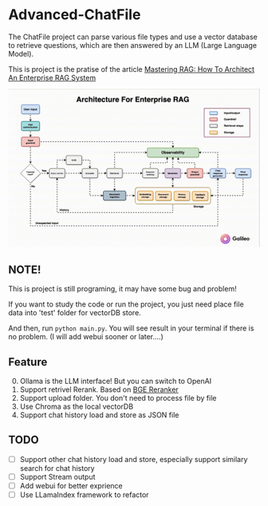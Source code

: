 # Advanced-ChatFile

The ChatFile project can parse various file types and use a vector database to retrieve questions, which are then answered by an LLM (Large Language Model).

This is project is the pratise of the article [Mastering RAG: How To Architect An Enterprise RAG System](https://www.rungalileo.io/blog/mastering-rag-how-to-architect-an-enterprise-rag-system)

![image](/docs/architecture.png)


## NOTE!

This is project is still programing, it may have some bug and problem!

If you want to study the code or run the project, you just need place file data into 'test' folder for vectorDB store.

And then, run `python main.py`. You will see result in your terminal if there is no problem. (I will add webui sooner or later....)

## Feature
0. Ollama is the LLM interface! But you can switch to OpenAI
1. Support retrivel Rerank. Based on [BGE Reranker](https://github.com/FlagOpen/FlagEmbedding/tree/master/FlagEmbedding/reranker)
2. Support upload folder. You don't need to process file by file
3. Use Chroma as the local vectorDB
4. Support chat history load and store as JSON file

## TODO
- [ ] Support other chat history load and store, especially support similary search for chat history
- [ ] Support Stream output
- [ ] Add webui for better exprience
- [ ] Use LLamaIndex framework to refactor